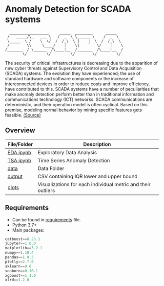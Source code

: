 # Anomaly Detection for SCADA systems

```
  __________________     _____  ________      _____   
 /   _____/\_   ___ \   /  _  \ \______ \    /  _  \  
 \_____  \ /    \  \/  /  /_\  \ |    |  \  /  /_\  \ 
 /        \\     \____/    |    \|    `   \/    |    \
/_______  / \______  /\____|__  /_______  /\____|__  /
        \/         \/         \/        \/         \/ 
```

The security of critical infrastructures is decreasing due to the
apparition of new cyber threats against Supervisory Control and Data Acquisition
(SCADA) systems. The evolution they have experienced; the use of standard
hardware and software components or the increase of interconnected devices in
order to reduce costs and improve efficiency, have contributed to this. SCADA systems have a number of peculiarities that
make anomaly detection perform better than in traditional information and
communications technology (ICT) networks. SCADA communications are
deterministic, and their operation model is often cyclical. Based on this premise,
modeling normal behavior by mining specific features gets feasible. [(Source)](https://link.springer.com/chapter/10.1007/978-3-642-19644-7_38#citeas)

## Overview

| File/Folder                    | Description                                                  |
| ------------------------------ | ------------------------------------------------------------ |
| [EDA.ipynb](/EDA.ipynb)        | Exploratory Data Analysis                                    |
| [TSA.ipynb](/TSA.ipynb)        | Time Series Anomaly Detection                                |
| [data](/data)                  | Data Folder                                                  |
| [output](/output/iqr_test.csv) | CSV containing IQR lower and upper bound                     |
| [plots](/plots)                | Visualizations for each individual metric and their outliers |

## Requirements

* Can be found in [requirements](/requirements.txt) file.
* Python 3.7+
* Main packages:

```python
catboost==0.23.1
jupyter==1.0.0
matplotlib==3.2.1
numpy==1.18.4
pandas==1.0.3
plotly==2.7.0
sklearn==0.0
seaborn==0.10.1
xgboost==1.1.0
xlrd==1.2.0
```
